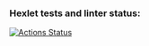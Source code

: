 ### Hexlet tests and linter status:
[![Actions Status](https://github.com/BiscuitDream/frontend-project-44/actions/workflows/hexlet-check.yml/badge.svg)](https://github.com/BiscuitDream/frontend-project-44/actions)